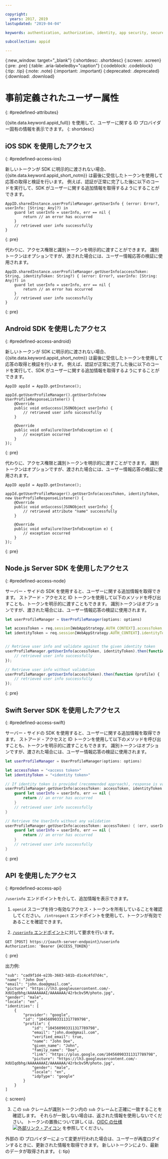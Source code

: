 ```yaml
---

copyright:
  years: 2017, 2019
lastupdated: "2019-04-04"

keywords: authentication, authorization, identity, app security, secure, user information, attributes, accessing, storing, preregister, profiles

subcollection: appid

---
```


{:new_window: target="_blank"}
{:shortdesc: .shortdesc}
{:screen: .screen}
{:pre: .pre}
{:table: .aria-labeledby="caption"}
{:codeblock: .codeblock}
{:tip: .tip}
{:note: .note}
{:important: .important}
{:deprecated: .deprecated}
{:download: .download}

# 事前定義されたユーザー属性
{: #predefined-attributes}

{{site.data.keyword.appid_full}} を使用して、ユーザーに関する ID プロバイダー固有の情報を表示できます。
{: shortdesc}


## iOS SDK を使用したアクセス
{: #predefined-access-ios}

新しいトークンが SDK に明示的に渡されない場合、{{site.data.keyword.appid_short_notm}} は最後に受信したトークンを使用して応答の取得と検証を行います。 例えば、認証が正常に完了した後に以下のコードを実行して、SDK がユーザーに関する追加情報を取得するようにすることができます。

```
AppID.sharedInstance.userProfileManager.getUserInfo { (error: Error?, userInfo: [String: Any]?) in
	guard let userInfo = userInfo, err == nil {
		return // an error has occurred
	}
	// retrieved user info successfully
}
```
{: pre}

代わりに、アクセス権限と識別トークンを明示的に渡すことができます。 識別トークンはオプションですが、渡された場合には、ユーザー情報応答の検証に使用されます。

```
AppID.sharedInstance.userProfileManager.getUserInfo(accessToken: String, identityToken: String?) { (error: Error?, userInfo: [String: Any]?) in
	guard let userInfo = userInfo, err == nil {
		return // an error has occurred
	}
	// retrieved user info successfully
}
```
{: pre}


## Android SDK を使用したアクセス
{: #predefined-access-android}

新しいトークンが SDK に明示的に渡されない場合、{{site.data.keyword.appid_short_notm}} は最後に受信したトークンを使用して応答の取得と検証を行います。 例えば、認証が正常に完了した後に以下のコードを実行して、SDK がユーザーに関する追加情報を取得するようにすることができます。

```
AppID appId = AppID.getInstance();

appId.getUserProfileManager().getUserInfo(new UserProfileResponseListener() {
	@Override
	public void onSuccess(JSONObject userInfo) {
		// retrieved user info successfully
	}

	@Override
	public void onFailure(UserInfoException e) {
		// exception occurred
	}
});
```
{: pre}

代わりに、アクセス権限と識別トークンを明示的に渡すことができます。 識別トークンはオプションですが、渡された場合には、ユーザー情報応答の検証に使用されます。

```
AppID appId = AppID.getInstance();

appId.getUserProfileManager().getUserInfo(accessToken, identityToken, new UserProfileResponseListener() {
	@Override
	public void onSuccess(JSONObject userInfo) {
		// retrieved attribute "name" successfully
	}

	@Override
	public void onFailure(UserInfoException e) {
		// exception occurred
	}
});
```
{: pre}


## Node.js Server SDK を使用したアクセス
{: #predefined-access-node}


サーバー・サイドの SDK を使用すると、ユーザーに関する追加情報を取得できます。 ストアード・アクセスと ID トークンを使用して以下のメソッドを呼び出すことも、トークンを明示的に渡すこともできます。 識別トークンはオプションですが、渡された場合には、ユーザー情報応答の検証に使用されます。


```javascript
let userProfileManager = UserProfileManager(options: options)

let accessToken = req.session[WebAppStrategy.AUTH_CONTEXT].accessToken;
let identityToken = req.session[WebAppStrategy.AUTH_CONTEXT].identityToken;


// Retrieve user info and validate against the given identity token
userProfileManager.getUserInfo(accessToken, identityToken).then(function (profile) {
	// retrieved user info successfully
});

// Retrieve user info without validation
userProfileManager.getUserInfo(accessToken).then(function (profile) {
	// retrieved user info successfully
});
```
{: pre}



## Swift Server SDK を使用したアクセス
{: #predefined-access-swift}

サーバー・サイドの SDK を使用すると、ユーザーに関する追加情報を取得できます。 ストアード・アクセスと ID トークンを使用して以下のメソッドを呼び出すことも、トークンを明示的に渡すこともできます。 識別トークンはオプションですが、渡された場合には、ユーザー情報応答の検証に使用されます。


```swift
let userProfileManager = UserProfileManager(options: options)

let accessToken = "<access token>"
let identityToken = "<identity token>"

// If identity token is provided (recommended approach), response is validated against the identity token
userProfileManager.getUserInfo(accessToken: accessToken, identityToken: identityToken) { (err, userInfo) in
	guard let userInfo = userInfo, err == nil {
		return // an error has occurred
	}
	// retrieved user info successfully
}

// Retrieve the UserInfo without any validation
userProfileManager.getUserInfo(accessToken: accessToken) { (err, userInfo) in
	guard let userInfo = userInfo, err == nil {
		return // an error has occurred
	}
	// retrieved user info successfully
}
```
{: pre}



## API を使用したアクセス
{: #predefined-access-api}

`/userinfo` エンドポイントを介して、追加情報を表示できます。

1. `openid` スコープを持つ有効なアクセス・トークンを所有していることを確認してください。 `/introspect` エンドポイントを使用して、トークンが有効であることを確認できます。

2. [`/userinfo` エンドポイント](https://us-south.appid.cloud.ibm.com/swagger-ui/#/Authorization_Server_V4/userInfo)に対して要求を行います。
  ```
  GET [POST] https://{oauth-server-endpoint}/userinfo
  Authorization: 'Bearer {ACCESS_TOKEN}'
  ```
  {: pre}

  出力例:
  ```
  "sub": "cad9f1d4-e23b-3683-b81b-d1c4c4fd7d4c",
  "name": "John Doe",
  "email": "john.doe@gmail.com",
  "picture": "https://lh3.googleusercontent.com/-XdUIqdbhg/AAAAAAAAI/AAAAAAA/42rbcbv5M/photo.jpg",
  "gender": "male",
  "locale": "en",
  "identities": [
      {
          "provider": "google",
          "id": "104560903311317789798",
          "profile": {
              "id": "104560903311317789798",
              "email": "john.doe@gmail.com",
              "verified_email": true,
              "name": "John Doe",
              "given_name": "John",
              "family_name": "Doe",
              "link": "https://plus.google.com/104560903311317789798",
              "picture": "https://lh3.googleusercontent.com/-XdUIqdbhg/AAAAAAAAI/AAAAAAA/42rbcbv5M/photo.jpg",
              "gender": "male",
              "locale": "en",
              "idpType": "google"
          }
      }
  ]
  ```
  {: screen}

3. この `sub` クレームが識別トークン内の `sub` クレームと正確に一致することを確認します。 それらが一致しない場合は、返された情報を使用しないでください。 トークンの置換について詳しくは、<a href="http://openid.net/specs/openid-connect-core-1_0.html#TokenSubstitution" target="__blank">OIDC の仕様 <img src="../../icons/launch-glyph.svg" alt="外部リンク・アイコン"></a> を参照してください。

外部の ID プロバイダーによって変更が行われた場合は、ユーザーが再度ログインするときに、更新された情報を取得できます。 新しいトークンにより、最新のデータが取得されます。
{: tip}
